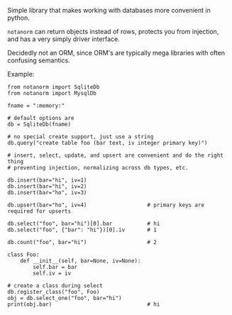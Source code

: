 Simple library that makes working with databases more convenient in python.

`notanorm` can return objects instead of rows, protects you from injection, and 
has a very simply driver interface.

Decidedly not an ORM, since ORM's are typically mega libraries with 
often confusing semantics.

Example:

```
from notanorm import SqliteDb 
from notanorm import MysqlDb 

fname = ":memory:"

# default options are 
db = SqliteDb(fname)

# no special create support, just use a string
db.query("create table foo (bar text, iv integer primary key)")

# insert, select, update, and upsert are convenient and do the right thing
# preventing injection, normalizing across db types, etc.

db.insert(bar="hi", iv=1)
db.insert(bar="hi", iv=2)
db.insert(bar="ho", iv=3)

db.upsert(bar="ho", iv=4)                   # primary keys are required for upserts

db.select("foo", bar="hi")[0].bar           # hi
db.select("foo", {"bar": "hi"})[0].iv       # 1

db.count("foo", bar="hi")                   # 2

class Foo:
    def __init__(self, bar=None, iv=None):
        self.bar = bar
        self.iv = iv

# create a class during select
db.register_class("foo", Foo)
obj = db.select_one("foo", bar="hi")
print(obj.bar)                              # hi
```

